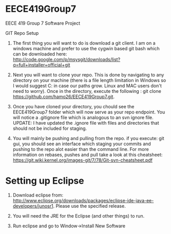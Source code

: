 EECE419Group7
=============

EECE 419 Group 7 Software Project

GIT Repo Setup

1) The first thing you will want to do is download a git client. I am on a windows machine and prefer to use
the cygwin based git bash which can be downloaded here: http://code.google.com/p/msysgit/downloads/list?q=full+installer+official+git

2) Next you will want to clone your repo. This is done by navigating to any directory on your machine (there is a file length
limitation in Windows so I would suggest C: in case our paths grow. Linux and MAC users don't need to worry). Once in 
the directory, execute the following : git clone https://github.com/hamo26/EECE419Group7.git. 

3) Once you have cloned your directory, you chould see the EECE419Group7 folder which will now serve as your repo endpoint.
You will notice a .gitignore file which is analogous to an svn ignore file.
UPDATE: I have updated the .ignore file with files and directories that should not be included for staging.

4) You will mainly be pushing and pulling from the repo. if you execute: git gui, you should see an interface which 
staging your commits and pushing to the repo alot easier than the command line. For more information on rebases, pushes and pull
take a look at this cheatsheet: https://git.wiki.kernel.org/images-git/7/78/Git-svn-cheatsheet.pdf


Setting up Eclipse
==================

1) Download eclipse from: http://www.eclipse.org/downloads/packages/eclipse-ide-java-ee-developers/junosr1. 
Please use the specified release.

2) You will need the JRE for the Eclipse (and other things) to run.

3) Run eclipse and go to Window->Install New Software
